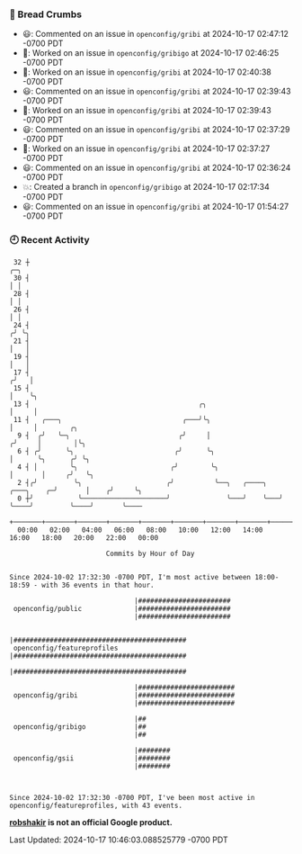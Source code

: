### 🍞 Bread Crumbs

 * 😃: Commented on an issue in `openconfig/gribi` at 2024-10-17 02:47:12 -0700 PDT
 * 👀: Worked on an issue in `openconfig/gribigo` at 2024-10-17 02:46:25 -0700 PDT
 * 👀: Worked on an issue in `openconfig/gribi` at 2024-10-17 02:40:38 -0700 PDT
 * 😃: Commented on an issue in `openconfig/gribi` at 2024-10-17 02:39:43 -0700 PDT
 * 👀: Worked on an issue in `openconfig/gribi` at 2024-10-17 02:39:43 -0700 PDT
 * 😃: Commented on an issue in `openconfig/gribi` at 2024-10-17 02:37:29 -0700 PDT
 * 👀: Worked on an issue in `openconfig/gribi` at 2024-10-17 02:37:27 -0700 PDT
 * 😃: Commented on an issue in `openconfig/gribi` at 2024-10-17 02:36:24 -0700 PDT
 * 💥: Created a branch in `openconfig/gribigo` at 2024-10-17 02:17:34 -0700 PDT
 * 😃: Commented on an issue in `openconfig/gribi` at 2024-10-17 01:54:27 -0700 PDT

### 🕘 Recent Activity
```
 32 ┼                                                                            ╭─╮
 30 ┤                                                                            │ │
 28 ┤                                                                            │ │
 26 ┤                                                                            │ │
 24 ┤                                                                           ╭╯ ╰╮
 21 ┤                                                                           │   │
 19 ┤                                                                           │   │
 17 ┤                                                                          ╭╯   │
 15 ┤                                                                          │    ╰╮
 13 ┤                                          ╭╮                              │     │
 11 ┤   ╭───╮                              ╭───╯╰╮                             │     │        ╭╮
  9 ┤  ╭╯   ╰─╮                           ╭╯     │                            ╭╯     │        │╰╮
  6 ┤ ╭╯      ╰╮                         ╭╯      ╰╮                           │      ╰╮      ╭╯ ╰╮
  4 ┤ │        ╰╮                       ╭╯        ╰╮                          │       │     ╭╯   ╰╮
  2 ┤╭╯         ╰╮                     ╭╯          ╰──╮   ╭────╮   ╭───╮    ╭─╯       │    ╭╯     ╰╮
  0 ┼╯           ╰─────────────────────╯              ╰───╯    ╰───╯   ╰────╯         ╰────╯       ╰────
    +───────+───────+───────+───────+───────+───────+───────+───────+───────+───────+───────+───────+────
  00:00   02:00   04:00   06:00   08:00   10:00   12:00   14:00   16:00   18:00   20:00   22:00   00:00   

						Commits by Hour of Day


Since 2024-10-02 17:32:30 -0700 PDT, I'm most active between 18:00-18:59 - with 36 events in that hour.

```



```
                               |#######################
 openconfig/public             |#######################
                               |#######################

                               |###########################################
 openconfig/featureprofiles    |###########################################
                               |###########################################

                               |########################
 openconfig/gribi              |########################
                               |########################

                               |##
 openconfig/gribigo            |##
                               |##

                               |########
 openconfig/gsii               |########
                               |########



Since 2024-10-02 17:32:30 -0700 PDT, I've been most active in openconfig/featureprofiles, with 43 events.

```
**[robshakir](mailto:robjs@google.com) is not an official Google product.**  


Last Updated: 2024-10-17 10:46:03.088525779 -0700 PDT
